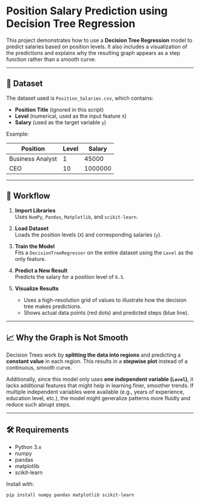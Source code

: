 # Position Salary Prediction using Decision Tree Regression

This project demonstrates how to use a **Decision Tree Regression** model to predict salaries based on position levels. It also includes a visualization of the predictions and explains why the resulting graph appears as a step function rather than a smooth curve.

---

## 📁 Dataset

The dataset used is `Position_Salaries.csv`, which contains:

- **Position Title** (ignored in this script)
- **Level** (numerical, used as the input feature `X`)
- **Salary** (used as the target variable `y`)

Example:

| Position       | Level | Salary     |
|----------------|-------|------------|
| Business Analyst | 1   | 45000      |
| CEO            | 10    | 1000000    |

---

## 🚀 Workflow

1. **Import Libraries**  
   Uses `NumPy`, `Pandas`, `Matplotlib`, and `scikit-learn`.

2. **Load Dataset**  
   Loads the position levels (`X`) and corresponding salaries (`y`).

3. **Train the Model**  
   Fits a `DecisionTreeRegressor` on the entire dataset using the `Level` as the only feature.

4. **Predict a New Result**  
   Predicts the salary for a position level of `6.5`.

5. **Visualize Results**  
   - Uses a high-resolution grid of values to illustrate how the decision tree makes predictions.
   - Shows actual data points (red dots) and predicted steps (blue line).

---

## 📈 Why the Graph is Not Smooth

Decision Trees work by **splitting the data into regions** and predicting a **constant value** in each region. This results in a **stepwise plot** instead of a continuous, smooth curve.

Additionally, since this model only uses **one independent variable (`Level`)**, it lacks additional features that might help in learning finer, smoother trends. If multiple independent variables were available (e.g., years of experience, education level, etc.), the model might generalize patterns more fluidly and reduce such abrupt steps.

---

## 🛠️ Requirements

- Python 3.x
- numpy
- pandas
- matplotlib
- scikit-learn

Install with:

```bash
pip install numpy pandas matplotlib scikit-learn
